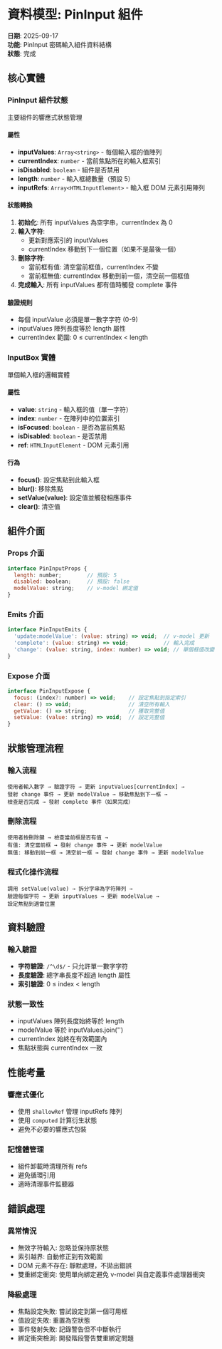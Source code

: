 # 資料模型: PinInput 組件

**日期**: 2025-09-17  
**功能**: PinInput 密碼輸入組件資料結構  
**狀態**: 完成

## 核心實體

### PinInput 組件狀態
主要組件的響應式狀態管理

#### 屬性
- **inputValues**: `Array<string>` - 每個輸入框的值陣列
- **currentIndex**: `number` - 當前焦點所在的輸入框索引
- **isDisabled**: `boolean` - 組件是否禁用
- **length**: `number` - 輸入框總數量（預設 5）
- **inputRefs**: `Array<HTMLInputElement>` - 輸入框 DOM 元素引用陣列

#### 狀態轉換
1. **初始化**: 所有 inputValues 為空字串，currentIndex 為 0
2. **輸入字符**: 
   - 更新對應索引的 inputValues
   - currentIndex 移動到下一個位置（如果不是最後一個）
3. **刪除字符**:
   - 當前框有值: 清空當前框值，currentIndex 不變
   - 當前框無值: currentIndex 移動到前一個，清空前一個框值
4. **完成輸入**: 所有 inputValues 都有值時觸發 complete 事件

#### 驗證規則
- 每個 inputValue 必須是單一數字字符 (0-9)
- inputValues 陣列長度等於 length 屬性
- currentIndex 範圍: 0 ≤ currentIndex < length

### InputBox 實體
單個輸入框的邏輯實體

#### 屬性
- **value**: `string` - 輸入框的值（單一字符）
- **index**: `number` - 在陣列中的位置索引
- **isFocused**: `boolean` - 是否為當前焦點
- **isDisabled**: `boolean` - 是否禁用
- **ref**: `HTMLInputElement` - DOM 元素引用

#### 行為
- **focus()**: 設定焦點到此輸入框
- **blur()**: 移除焦點
- **setValue(value)**: 設定值並觸發相應事件
- **clear()**: 清空值

## 組件介面

### Props 介面
```javascript
interface PinInputProps {
  length: number;        // 預設: 5
  disabled: boolean;     // 預設: false
  modelValue: string;    // v-model 綁定值
}
```

### Emits 介面
```javascript
interface PinInputEmits {
  'update:modelValue': (value: string) => void;  // v-model 更新
  'complete': (value: string) => void;           // 輸入完成
  'change': (value: string, index: number) => void; // 單個框值改變
}
```

### Expose 介面
```javascript
interface PinInputExpose {
  focus: (index?: number) => void;    // 設定焦點到指定索引
  clear: () => void;                  // 清空所有輸入
  getValue: () => string;             // 獲取完整值
  setValue: (value: string) => void;  // 設定完整值
}
```

## 狀態管理流程

### 輸入流程
```
使用者輸入數字 → 驗證字符 → 更新 inputValues[currentIndex] → 
發射 change 事件 → 更新 modelValue → 移動焦點到下一框 → 
檢查是否完成 → 發射 complete 事件（如果完成）
```

### 刪除流程
```
使用者按刪除鍵 → 檢查當前框是否有值 → 
有值: 清空當前框 → 發射 change 事件 → 更新 modelValue
無值: 移動到前一框 → 清空前一框 → 發射 change 事件 → 更新 modelValue
```

### 程式化操作流程
```
調用 setValue(value) → 拆分字串為字符陣列 → 
驗證每個字符 → 更新 inputValues → 更新 modelValue → 
設定焦點到適當位置
```

## 資料驗證

### 輸入驗證
- **字符驗證**: `/^\d$/` - 只允許單一數字字符
- **長度驗證**: 總字串長度不超過 length 屬性
- **索引驗證**: 0 ≤ index < length

### 狀態一致性
- inputValues 陣列長度始終等於 length
- modelValue 等於 inputValues.join('')
- currentIndex 始終在有效範圍內
- 焦點狀態與 currentIndex 一致

## 性能考量

### 響應式優化
- 使用 `shallowRef` 管理 inputRefs 陣列
- 使用 `computed` 計算衍生狀態
- 避免不必要的響應式包裝

### 記憶體管理
- 組件卸載時清理所有 refs
- 避免循環引用
- 適時清理事件監聽器

## 錯誤處理

### 異常情況
- 無效字符輸入: 忽略並保持原狀態
- 索引越界: 自動修正到有效範圍
- DOM 元素不存在: 靜默處理，不拋出錯誤
- 雙重綁定衝突: 使用單向綁定避免 v-model 與自定義事件處理器衝突

### 降級處理
- 焦點設定失敗: 嘗試設定到第一個可用框
- 值設定失敗: 重置為空狀態
- 事件發射失敗: 記錄警告但不中斷執行
- 綁定衝突檢測: 開發階段警告雙重綁定問題
